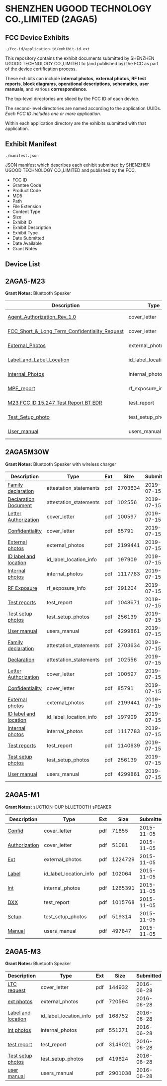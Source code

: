 # SHENZHEN UGOOD TECHNOLOGY CO.,LIMITED (2AGA5)
## FCC Device Exhibits

```
./fcc-id/application-id/exhibit-id.ext
```

This repository contains the exhibit documents submitted by SHENZHEN UGOOD TECHNOLOGY CO.,LIMITED to (and published by) the FCC as part of the device certification process.

These exhibits can include **internal photos**, **external photos**, **RF test reports**, **block diagrams**, **operational descriptions**, **schematics**, **user manuals**, and various **correspondence**.

The top-level directories are sliced by the FCC ID of each device.

The second-level directories are named according to the application UUIDs. *Each FCC ID includes one or more application.*

Within each application directory are the exhibits submitted with that application. 

## Exhibit Manifest

```
./manifest.json
```

JSON manifest which describes each exhibit submitted by SHENZHEN UGOOD TECHNOLOGY CO.,LIMITED and published by the FCC.

- FCC ID
- Grantee Code
- Product Code
- MD5
- Path
- File Extension
- Content Type
- Size
- Exhibit ID
- Exhibit Description
- Exhibit Type
- Date Submitted
- Date Available
- Grant Notes

## Device List
## 2AGA5-M23
**Grant Notes:** Bluetooth Speaker

| Description | Type | Ext | Size | Submitted | Available |
| ----------- | ---- | --- | ---- | --------- | --------- |
| [Agent_Authorization_Rev_1.0](2AGA5-M23/57d3cde65ba6c8a49bf5ee6856fa9c4d/4602758.pdf) | cover_letter | pdf | 26289 | 2020-01-20 | 2020-01-20 |
| [FCC_Short_&_Long_Term_Confidentiality_Request](2AGA5-M23/57d3cde65ba6c8a49bf5ee6856fa9c4d/4602759.pdf) | cover_letter | pdf | 16679 | 2020-01-20 | 2020-01-20 |
| [External_Photos](2AGA5-M23/57d3cde65ba6c8a49bf5ee6856fa9c4d/4602755.pdf) | external_photos | pdf | 2319678 | 2020-01-20 | 2020-01-20 |
| [Label_and_Label_Location](2AGA5-M23/57d3cde65ba6c8a49bf5ee6856fa9c4d/4602760.pdf) | id_label_location_info | pdf | 456282 | 2020-01-20 | 2020-01-20 |
| [Internal_Photos](2AGA5-M23/57d3cde65ba6c8a49bf5ee6856fa9c4d/4602756.pdf) | internal_photos | pdf | 2524881 | 2020-01-20 | 2020-01-20 |
| [MPE_report](2AGA5-M23/57d3cde65ba6c8a49bf5ee6856fa9c4d/4602762.pdf) | rf_exposure_info | pdf | 92919 | 2020-01-20 | 2020-01-20 |
| [M23 FCC ID 15.247 Test Report BT EDR](2AGA5-M23/57d3cde65ba6c8a49bf5ee6856fa9c4d/4602761.pdf) | test_report | pdf | 2548798 | 2020-01-20 | 2020-01-20 |
| [Test_Setup_photo](2AGA5-M23/57d3cde65ba6c8a49bf5ee6856fa9c4d/4602754.pdf) | test_setup_photos | pdf | 256446 | 2020-01-20 | 2020-01-20 |
| [User_manual](2AGA5-M23/57d3cde65ba6c8a49bf5ee6856fa9c4d/4602757.pdf) | users_manual | pdf | 2983318 | 2020-01-20 | 2020-01-20 |
## 2AGA5M30W
**Grant Notes:** Bluetooth Speaker with wireless charger

| Description | Type | Ext | Size | Submitted | Available |
| ----------- | ---- | --- | ---- | --------- | --------- |
| [Family declaration](2AGA5M30W/afd8cab4fa9aec7452051b31668ac3de/4355728.pdf) | attestation_statements | pdf | 2703634 | 2019-07-15 | 2019-07-15 |
| [Declaration Document](2AGA5M30W/afd8cab4fa9aec7452051b31668ac3de/4355729.pdf) | attestation_statements | pdf | 102556 | 2019-07-15 | 2019-07-15 |
| [Letter Authorization](2AGA5M30W/afd8cab4fa9aec7452051b31668ac3de/4355731.pdf) | cover_letter | pdf | 100597 | 2019-07-15 | 2019-07-15 |
| [Confidentiality](2AGA5M30W/afd8cab4fa9aec7452051b31668ac3de/4355718.pdf) | cover_letter | pdf | 85791 | 2019-07-15 | 2019-07-15 |
| [External photos](2AGA5M30W/afd8cab4fa9aec7452051b31668ac3de/4355719.pdf) | external_photos | pdf | 2199441 | 2019-07-15 | 2019-07-15 |
| [ID label and location](2AGA5M30W/afd8cab4fa9aec7452051b31668ac3de/4355721.pdf) | id_label_location_info | pdf | 197909 | 2019-07-15 | 2019-07-15 |
| [Internal photos](2AGA5M30W/afd8cab4fa9aec7452051b31668ac3de/4355720.pdf) | internal_photos | pdf | 1117783 | 2019-07-15 | 2019-07-15 |
| [RF Exposure](2AGA5M30W/afd8cab4fa9aec7452051b31668ac3de/4355743.pdf) | rf_exposure_info | pdf | 291204 | 2019-07-15 | 2019-07-15 |
| [Test reports](2AGA5M30W/afd8cab4fa9aec7452051b31668ac3de/4355739.pdf) | test_report | pdf | 1048671 | 2019-07-15 | 2019-07-15 |
| [Test setup photos](2AGA5M30W/afd8cab4fa9aec7452051b31668ac3de/4355726.pdf) | test_setup_photos | pdf | 256139 | 2019-07-15 | 2019-07-15 |
| [User manual](2AGA5M30W/afd8cab4fa9aec7452051b31668ac3de/4355727.pdf) | users_manual | pdf | 4299861 | 2019-07-15 | 2019-07-15 |
| [Family declaration](2AGA5M30W/c07e3d205cc249f5b64595b9d1a92d69/4355728.pdf) | attestation_statements | pdf | 2703634 | 2019-07-15 | 2019-07-15 |
| [Declaration](2AGA5M30W/c07e3d205cc249f5b64595b9d1a92d69/4355729.pdf) | attestation_statements | pdf | 102556 | 2019-07-15 | 2019-07-15 |
| [Letter Authorization](2AGA5M30W/c07e3d205cc249f5b64595b9d1a92d69/4355731.pdf) | cover_letter | pdf | 100597 | 2019-07-15 | 2019-07-15 |
| [Confidentiality](2AGA5M30W/c07e3d205cc249f5b64595b9d1a92d69/4355718.pdf) | cover_letter | pdf | 85791 | 2019-07-15 | 2019-07-15 |
| [External photos](2AGA5M30W/c07e3d205cc249f5b64595b9d1a92d69/4355719.pdf) | external_photos | pdf | 2199441 | 2019-07-15 | 2019-07-15 |
| [ID label and location](2AGA5M30W/c07e3d205cc249f5b64595b9d1a92d69/4355721.pdf) | id_label_location_info | pdf | 197909 | 2019-07-15 | 2019-07-15 |
| [Internal photos](2AGA5M30W/c07e3d205cc249f5b64595b9d1a92d69/4355720.pdf) | internal_photos | pdf | 1117783 | 2019-07-15 | 2019-07-15 |
| [Test reports](2AGA5M30W/c07e3d205cc249f5b64595b9d1a92d69/4355725.pdf) | test_report | pdf | 1140639 | 2019-07-15 | 2019-07-15 |
| [Test setup photos](2AGA5M30W/c07e3d205cc249f5b64595b9d1a92d69/4355726.pdf) | test_setup_photos | pdf | 256139 | 2019-07-15 | 2019-07-15 |
| [User manual](2AGA5M30W/c07e3d205cc249f5b64595b9d1a92d69/4355727.pdf) | users_manual | pdf | 4299861 | 2019-07-15 | 2019-07-15 |
## 2AGA5-M1
**Grant Notes:** sUCTION-CUP bLUETOOTH sPEAKER

| Description | Type | Ext | Size | Submitted | Available |
| ----------- | ---- | --- | ---- | --------- | --------- |
| [Confid](2AGA5-M1/6a43de701a5a13b2cd55710f6d568700/2804322.pdf) | cover_letter | pdf | 71655 | 2015-11-05 | 2015-11-05 |
| [Authorization](2AGA5-M1/6a43de701a5a13b2cd55710f6d568700/2804323.pdf) | cover_letter | pdf | 51081 | 2015-11-05 | 2015-11-05 |
| [Ext](2AGA5-M1/6a43de701a5a13b2cd55710f6d568700/2804324.pdf) | external_photos | pdf | 1224729 | 2015-11-05 | 2015-11-05 |
| [Label](2AGA5-M1/6a43de701a5a13b2cd55710f6d568700/2804327.pdf) | id_label_location_info | pdf | 102064 | 2015-11-05 | 2015-11-05 |
| [Int](2AGA5-M1/6a43de701a5a13b2cd55710f6d568700/2804326.pdf) | internal_photos | pdf | 1265391 | 2015-11-05 | 2015-11-05 |
| [DXX](2AGA5-M1/6a43de701a5a13b2cd55710f6d568700/2804325.pdf) | test_report | pdf | 1015768 | 2015-11-05 | 2015-11-05 |
| [Setup](2AGA5-M1/6a43de701a5a13b2cd55710f6d568700/2804328.pdf) | test_setup_photos | pdf | 519314 | 2015-11-05 | 2015-11-05 |
| [Manual](2AGA5-M1/6a43de701a5a13b2cd55710f6d568700/2804329.pdf) | users_manual | pdf | 497847 | 2015-11-05 | 2015-11-05 |
## 2AGA5-M3
**Grant Notes:** Bluetooth Speaker

| Description | Type | Ext | Size | Submitted | Available |
| ----------- | ---- | --- | ---- | --------- | --------- |
| [LTC request](2AGA5-M3/057a681213058ab10cc81b798a0cf606/3042596.pdf) | cover_letter | pdf | 144932 | 2016-06-28 | 2016-06-28 |
| [ext photos](2AGA5-M3/057a681213058ab10cc81b798a0cf606/3042597.pdf) | external_photos | pdf | 720594 | 2016-06-28 | 2016-06-28 |
| [Label and location](2AGA5-M3/057a681213058ab10cc81b798a0cf606/3042598.pdf) | id_label_location_info | pdf | 168752 | 2016-06-28 | 2016-06-28 |
| [int photos](2AGA5-M3/057a681213058ab10cc81b798a0cf606/3042600.pdf) | internal_photos | pdf | 551271 | 2016-06-28 | 2016-06-28 |
| [test report](2AGA5-M3/057a681213058ab10cc81b798a0cf606/3042599.pdf) | test_report | pdf | 3149021 | 2016-06-28 | 2016-06-28 |
| [Test setup photos](2AGA5-M3/057a681213058ab10cc81b798a0cf606/3042601.pdf) | test_setup_photos | pdf | 419624 | 2016-06-28 | 2016-06-28 |
| [user manual](2AGA5-M3/057a681213058ab10cc81b798a0cf606/3042602.pdf) | users_manual | pdf | 2901038 | 2016-06-28 | 2016-06-28 |
